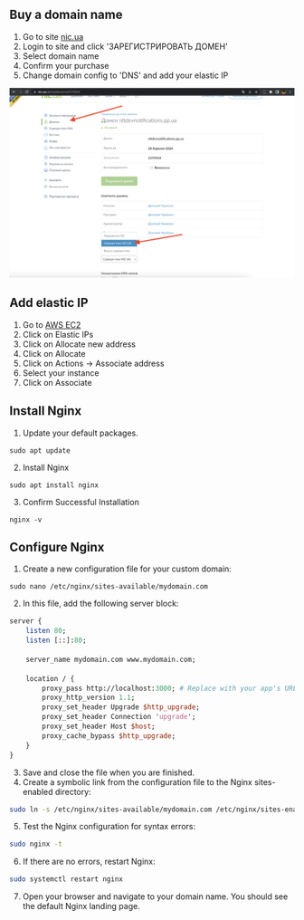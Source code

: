 ## Buy a domain name ##

1) Go to site [nic.ua](https://nic.ua)
2) Login to site and click 'ЗАРЕГИСТРИРОВАТЬ ДОМЕН'
3) Select domain name
4) Confirm your purchase
5) Change domain config to 'DNS' and add your elastic IP

<img src="https://github.com/NLTDevelop/instructions/blob/main/assets/nicuadomain.png"/>

## Add elastic IP ##

1) Go to [AWS EC2](https://console.aws.amazon.com/ec2/v2/home?region=eu-west-1#Home:)
2) Click on Elastic IPs
3) Click on Allocate new address
4) Click on Allocate
5) Click on Actions -> Associate address
6) Select your instance
7) Click on Associate

## Install Nginx ##

1) Update your default packages.
```
sudo apt update
```
2) Install Nginx
```
sudo apt install nginx 
```
3) Confirm Successful Installation
```
nginx -v
```

## Configure Nginx ##

1) Create a new configuration file for your custom domain:
```
sudo nano /etc/nginx/sites-available/mydomain.com
```
2) In this file, add the following server block:
```perl
server {
    listen 80;
    listen [::]:80;

    server_name mydomain.com www.mydomain.com;

    location / {
        proxy_pass http://localhost:3000; # Replace with your app's URL or IP
        proxy_http_version 1.1;
        proxy_set_header Upgrade $http_upgrade;
        proxy_set_header Connection 'upgrade';
        proxy_set_header Host $host;
        proxy_cache_bypass $http_upgrade;
    }
}
```
3) Save and close the file when you are finished.
4) Create a symbolic link from the configuration file to the Nginx sites-enabled directory:
```bash
sudo ln -s /etc/nginx/sites-available/mydomain.com /etc/nginx/sites-enabled/
```
5) Test the Nginx configuration for syntax errors:
```bash
sudo nginx -t
```
6) If there are no errors, restart Nginx:
```bash
sudo systemctl restart nginx
```
7) Open your browser and navigate to your domain name. You should see the default Nginx landing page.

<!-- ## Configure Nginx for SSL ##
1) Install Certbot:
```bash
sudo apt-get install certbot python3-certbot-nginx
```
2) Run Certbot to obtain an SSL certificate and have Certbot edit your Nginx configuration automatically to serve it, turning on HTTPS access in a single step:
```bash
sudo certbot --nginx
```
3) Follow the prompts to answer a few questions and provide your email address. You will then be asked to choose how you would like to authenticate with the Let's Encrypt CA. Choose the second option, which will redirect HTTP traffic to HTTPS and use a temporary webserver to validate your domain name.
4) When the installation is complete, you should see a message similar to the following:
```bash
Congratulations! You have successfully enabled https://mydomain.com and https://www.mydomain.com
```
5) Open your browser and navigate to your domain name. You should see the default Nginx landing page, but this time accessed via HTTPS. -->
